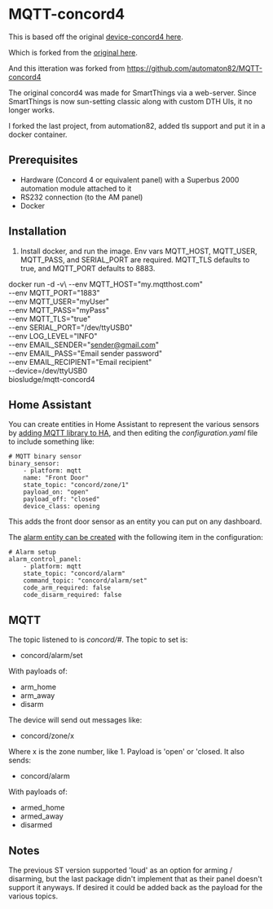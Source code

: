 # MQTT-concord4

This is based off the original [device-concord4 here](https://github.com/automaton82/device-concord4).

Which is forked from the [original here](https://github.com/csdozier/device-concord4).

And this itteration was forked from https://github.com/automaton82/MQTT-concord4

The original concord4 was made for SmartThings via a web-server. Since SmartThings is now sun-setting classic along with custom DTH UIs, it no longer works.

I forked the last project, from automation82, added tls support and put it in a docker container.

## Prerequisites

 - Hardware (Concord 4 or equivalent panel) with a Superbus 2000 automation module attached to it
 - RS232 connection (to the AM panel)
 - Docker

## Installation

1. Install docker, and run the image.  Env vars MQTT_HOST, MQTT_USER, MQTT_PASS, and SERIAL_PORT are required.  MQTT_TLS defaults to true, and MQTT_PORT defaults to 8883.

docker run -d -v\ 
   --env MQTT_HOST="my.mqtthost.com" \
   --env MQTT_PORT="1883" \
   --env MQTT_USER="myUser" \
   --env MQTT_PASS="myPass" \
   --env MQTT_TLS="true" \
   --env SERIAL_PORT="/dev/ttyUSB0" \
   --env LOG_LEVEL="INFO" \
   --env EMAIL_SENDER="sender@gmail.com" \
   --env EMAIL_PASS="Email sender password" \
   --env EMAIL_RECIPIENT="Email recipient" \
   --device=/dev/ttyUSB0 \
   biosludge/mqtt-concord4

## Home Assistant

You can create entities in Home Assistant to represent the various sensors by [adding MQTT library to HA](https://www.home-assistant.io/integrations/mqtt/), and then editing the *configuration.yaml* file to include something like:

    # MQTT binary sensor
    binary_sensor:
        - platform: mqtt
        name: "Front Door"
        state_topic: "concord/zone/1"
        payload_on: "open"
        payload_off: "closed"
        device_class: opening

This adds the front door sensor as an entity you can put on any dashboard.

The [alarm entity can be created](https://www.home-assistant.io/integrations/alarm_control_panel.mqtt/) with the following item in the configuration:

    # Alarm setup
    alarm_control_panel:
        - platform: mqtt
        state_topic: "concord/alarm"
        command_topic: "concord/alarm/set"
        code_arm_required: false
        code_disarm_required: false

## MQTT

The topic listened to is *concord/#*. The topic to set is:

* concord/alarm/set

With payloads of:

* arm_home
* arm_away
* disarm

The device will send out messages like:

* concord/zone/x

Where x is the zone number, like 1. Payload is 'open' or 'closed. It also sends:

* concord/alarm

With payloads of:

* armed_home
* armed_away
* disarmed

## Notes

The previous ST version supported 'loud' as an option for arming / disarming, but the last package didn't implement that as their panel doesn't support it anyways. If desired it could be added back as the payload for the various topics.
